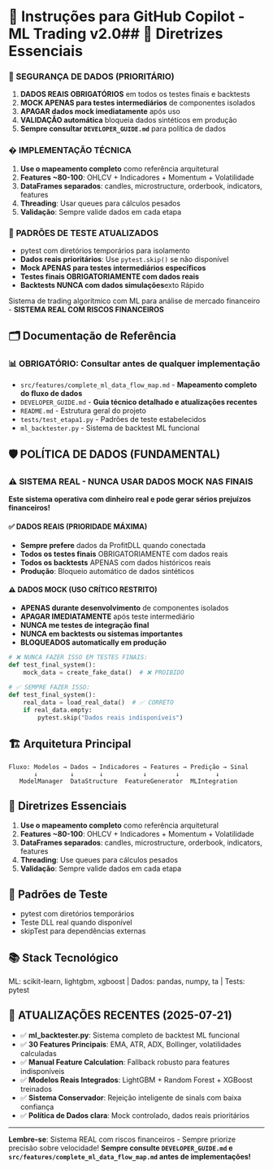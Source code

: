 # 🤖 Instruções para GitHub Copilot - ML Trading v2.0## 🎯 Diretrizes Essenciais

### 🚨 SEGURANÇA DE DADOS (PRIORITÁRIO)
1. **DADOS REAIS OBRIGATÓRIOS** em todos os testes finais e backtests
2. **MOCK APENAS para testes intermediários** de componentes isolados
3. **APAGAR dados mock imediatamente** após uso
4. **VALIDAÇÃO automática** bloqueia dados sintéticos em produção
5. **Sempre consultar `DEVELOPER_GUIDE.md`** para política de dados

### � IMPLEMENTAÇÃO TÉCNICA  
1. **Use o mapeamento completo** como referência arquitetural
2. **Features ~80-100**: OHLCV + Indicadores + Momentum + Volatilidade  
3. **DataFrames separados**: candles, microstructure, orderbook, indicators, features
4. **Threading**: Usar queues para cálculos pesados
5. **Validação**: Sempre valide dados em cada etapa

### 🧪 **PADRÕES DE TESTE ATUALIZADOS**
- pytest com diretórios temporários para isolamento
- **Dados reais prioritários**: Use `pytest.skip()` se não disponível
- **Mock APENAS para testes intermediários específicos**
- **Testes finais OBRIGATORIAMENTE com dados reais**
- **Backtests NUNCA com dados simulações**exto Rápido

Sistema de trading algorítmico com ML para análise de mercado financeiro - **SISTEMA REAL COM RISCOS FINANCEIROS**

## 🗂️ Documentação de Referência

### 📊 **OBRIGATÓRIO**: Consultar antes de qualquer implementação
- `src/features/complete_ml_data_flow_map.md` - **Mapeamento completo do fluxo de dados**  
- `DEVELOPER_GUIDE.md` - **Guia técnico detalhado e atualizações recentes**
- `README.md` - Estrutura geral do projeto
- `tests/test_etapa1.py` - Padrões de teste estabelecidos
- `ml_backtester.py` - Sistema de backtest ML funcional

## 🛡️ **POLÍTICA DE DADOS (FUNDAMENTAL)**

### ⚠️ **SISTEMA REAL - NUNCA USAR DADOS MOCK NAS FINAIS**

**Este sistema operativa com dinheiro real e pode gerar sérios prejuízos financeiros!**

#### ✅ **DADOS REAIS (PRIORIDADE MÁXIMA)**
- **Sempre prefere** dados da ProfitDLL quando conectada
- **Todos os testes finais** OBRIGATORIAMENTE com dados reais
- **Todos os backtests** APENAS com dados históricos reais
- **Produção**: Bloqueio automático de dados sintéticos

#### ⚠️ **DADOS MOCK (USO CRÍTICO RESTRITO)**
- **APENAS durante desenvolvimento** de componentes isolados
- **APAGAR IMEDIATAMENTE** após teste intermediário 
- **NUNCA me testes de integração final**
- **NUNCA em backtests ou sistemas importantes**
- **BLOQUEADOS automatically em produção**

```python
# ❌ NUNCA FAZER ISSO EM TESTES FINAIS:
def test_final_system():
    mock_data = create_fake_data()  # ❌ PROIBIDO
    
# ✅ SEMPRE FAZER ISSO:
def test_final_system():
    real_data = load_real_data()  # ✅ CORRETO
    if real_data.empty:
        pytest.skip("Dados reais indisponíveis")
```

## 🏗️ Arquitetura Principal

```
Fluxo: Modelos → Dados → Indicadores → Features → Predição → Sinal
       ↓         ↓       ↓           ↓        ↓          ↓
   ModelManager  DataStructure  FeatureGenerator  MLIntegration
```

## 🎯 Diretrizes Essenciais

1. **Use o mapeamento completo** como referência arquitetural
2. **Features ~80-100**: OHLCV + Indicadores + Momentum + Volatilidade
3. **DataFrames separados**: candles, microstructure, orderbook, indicators, features
4. **Threading**: Use queues para cálculos pesados
5. **Validação**: Sempre valide dados em cada etapa

## 🧪 Padrões de Teste

- pytest com diretórios temporários
- Teste DLL real quando disponível
- skipTest para dependências externas

## 📚 Stack Tecnológico

ML: scikit-learn, lightgbm, xgboost | Dados: pandas, numpy, ta | Tests: pytest

## 🔄 **ATUALIZAÇÕES RECENTES (2025-07-21)**

- ✅ **ml_backtester.py**: Sistema completo de backtest ML funcional
- ✅ **30 Features Principais**: EMA, ATR, ADX, Bollinger, volatilidades calculadas
- ✅ **Manual Feature Calculation**: Fallback robusto para features indisponíveis
- ✅ **Modelos Reais Integrados**: LightGBM + Random Forest + XGBoost treinados
- ✅ **Sistema Conservador**: Rejeição inteligente de sinals com baixa confiança
- ✅ **Política de Dados clara**: Mock controlado, dados reais prioritários

---
**Lembre-se**: Sistema REAL com riscos financeiros - Sempre priorize precisão sobre velocidade!
**Sempre consulte `DEVELOPER_GUIDE.md` e `src/features/complete_ml_data_flow_map.md` antes de implementações!**
